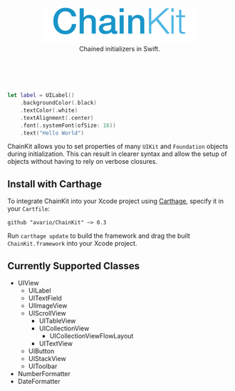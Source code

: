 <p align="center">
<img src="Images/logo.png" alt="LayoutKit" height="82" />
<br />
Chained initializers in Swift.
<br /><br />
</p>

# 
<br />

```swift
let label = UILabel()
    .backgroundColor(.black)
    .textColor(.white)
    .textAlignment(.center)
    .font(.systemFont(ofSize: 16))
    .text("Hello World")
```

ChainKit allows you to set properties of many `UIKit` and `Foundation` objects during initialization. This can result in clearer syntax and allow the setup of objects without having to rely on verbose closures.

## Install with Carthage
To integrate ChainKit into your Xcode project using [Carthage](https://github.com/Carthage/Carthage), specify it in your `Cartfile`:

```ogdl
github "avario/ChainKit" ~> 0.3
```

Run `carthage update` to build the framework and drag the built `ChainKit.framework` into your Xcode project.

## Currently Supported Classes

- UIView
	- UILabel
	- UITextField
	- UIImageView
	- UIScrollView
		- UITableView
		- UICollectionView
			- UICollectionViewFlowLayout
		- UITextView
	- UIButton
	- UIStackView
	- UIToolbar
- NumberFormatter
- DateFormatter
